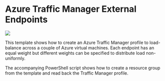 # Azure Traffic Manager External Endpoints

<a href="https://portal.azure.com/#create/Microsoft.Template/uri/https%3A%2F%2Fraw.githubusercontent.com%2FGarethBradshawMSFT%2Fazure-quickstart-templates%2Fmaster%2F101-traffic-manager-virtual-machines%2Fazuredeploy.json" target="_blank">
    <img src="http://azuredeploy.net/deploybutton.png"/>
</a>

This template shows how to create an Azure Traffic Manager profile to load-balance across a couple of Azure virtual machines.  Each endpoint has an equal weight but different weights can be specified to distribute load non-uniformly.

The accompanying PowerShell script shows how to create a resource group from the template and read back the Traffic Manager profile.

